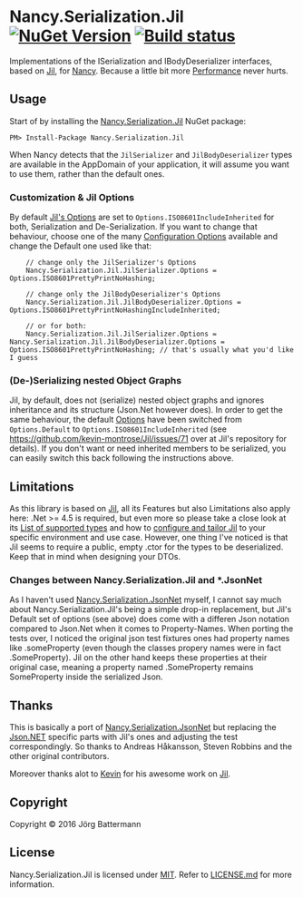 # Nancy.Serialization.Jil [![NuGet Version](http://img.shields.io/nuget/v/Nancy.Serialization.Jil.svg?style=flat)](https://www.nuget.org/packages/Nancy.Serialization.Jil/) [![Build status](https://ci.appveyor.com/api/projects/status/8m1agvwx1qukrrc1)](https://ci.appveyor.com/project/jbattermann/nancy-serialization-jil)


Implementations of the ISerialization and IBodyDeserializer interfaces, based on [Jil](https://github.com/kevin-montrose/Jil), for [Nancy](http://nancyfx.org). Because a little bit more [Performance](https://github.com/kevin-montrose/Jil/blob/master/README.md#benchmarks) never hurts.

## Usage

Start of by installing the [Nancy.Serialization.Jil](https://www.nuget.org/packages/Nancy.Serialization.Jil/) NuGet package:

`PM> Install-Package Nancy.Serialization.Jil`

When Nancy detects that the `JilSerializer` and `JilBodyDeserializer` types are available in the AppDomain of your application, it will assume you want to use them, rather than the default ones.

### Customization & Jil Options

By default [Jil's Options](https://github.com/kevin-montrose/Jil#configuration) are set to `Options.ISO8601IncludeInherited` for both, Serialization and De-Serialization. If you want to change that behaviour, choose one of the many [Configuration Options](https://github.com/kevin-montrose/Jil/blob/master/README.md#configuration) available and change the Default one used like that:

```
    // change only the JilSerializer's Options
    Nancy.Serialization.Jil.JilSerializer.Options = Options.ISO8601PrettyPrintNoHashing;
    
    // change only the JilBodyDeserializer's Options
    Nancy.Serialization.Jil.JilBodyDeserializer.Options = Options.ISO8601PrettyPrintNoHashingIncludeInherited;
    
    // or for both:
    Nancy.Serialization.Jil.JilSerializer.Options = Nancy.Serialization.Jil.JilBodyDeserializer.Options = Options.ISO8601PrettyPrintNoHashing; // that's usually what you'd like I guess
```

### (De-)Serializing nested Object Graphs

Jil, by default, does not (serialize) nested object graphs and ignores inheritance and its structure (Json.Net however does). In order to get the same behaviour, the default [Options](https://github.com/kevin-montrose/Jil#configuration) have been switched from `Options.Default` to `Options.ISO8601IncludeInherited` (see https://github.com/kevin-montrose/Jil/issues/71 over at Jil's repository for details). If you don't want or need inherited members to be serialized, you can easily switch this back following the instructions above.

## Limitations

As this library is based on [Jil](https://github.com/kevin-montrose/Jil), all its Features but also Limitations also apply here: .Net >= 4.5 is required, but even more so please take a close look at its [List of supported types](https://github.com/kevin-montrose/Jil/blob/master/README.md#supported-types) and how to [configure and tailor Jil](https://github.com/kevin-montrose/Jil/blob/master/README.md#configuration) to your specific environment and use case. However, one thing I've noticed is that Jil seems to require a public, empty .ctor for the types to be deserialized. Keep that in mind when designing your DTOs.

### Changes between Nancy.Serialization.Jil and *.JsonNet
As I haven't used [Nancy.Serialization.JsonNet](https://github.com/NancyFx/Nancy.Serialization.JsonNet) myself, I cannot say much about Nancy.Serialization.Jil's being a simple drop-in replacement, but Jil's Default set of options (see above) does come with a differen Json notation compared to Json.Net when it comes to Property-Names. When porting the tests over, I noticed the original json test fixtures ones had property names like .someProperty (even though the classes propery names were in fact .SomeProperty). Jil on the other hand keeps these properties at their original case, meaning a property named .SomeProperty remains SomeProperty inside the serialized Json.

## Thanks

This is basically a port of [Nancy.Serialization.JsonNet](https://github.com/NancyFx/Nancy.Serialization.JsonNet) but replacing the [Json.NET](http://json.codeplex.com/) specific parts with Jil's ones and adjusting the test correspondingly. So thanks to Andreas Håkansson, Steven Robbins and the other original contributors.

Moreover thanks alot to [Kevin](https://github.com/kevin-montrose) for his awesome work on [Jil](https://github.com/kevin-montrose/Jil).

## Copyright

Copyright © 2016 Jörg Battermann

## License

Nancy.Serialization.Jil is licensed under [MIT](http://www.opensource.org/licenses/mit-license.php "Read more about the MIT license form"). Refer to [LICENSE.md](https://github.com/jbattermann/Nancy.Serialization.Jil/blob/master/LICENSE.md) for more information.
